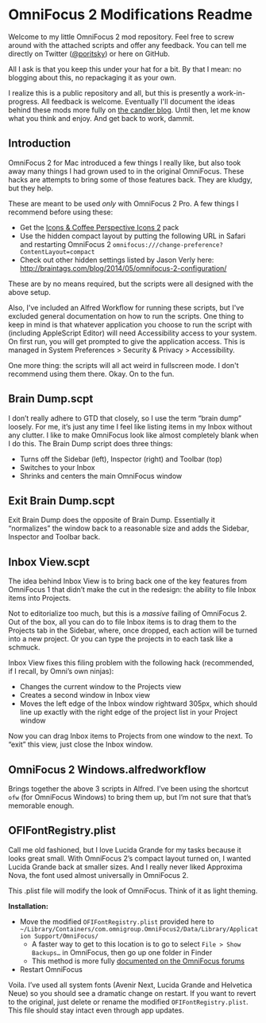 # OmniFocus 2 Modifications Readme

Welcome to my little OmniFocus 2 mod repository. Feel free to screw around with the attached scripts and offer any feedback. You can tell me directly on Twitter ([@poritsky](https://twitter.com/poritsky)) or here on GitHub.

All I ask is that you keep this under your hat for a bit. By that I mean: no blogging about this, no repackaging it as your own.

I realize this is a public repository and all, but this is presently a work-in-progress. All feedback is welcome. Eventually I'll document the ideas behind these mods more fully on [the candler blog](http://candlerblog.com). Until then, let me know what you think and enjoy. And get back to work, dammit.

## Introduction

OmniFocus 2 for Mac introduced a few things I really like, but also took away many things I had grown used to in the original OmniFocus. These hacks are attempts to bring some of those features back. They are kludgy, but they help.

These are meant to be used *only* with OmniFocus 2 Pro. A few things I recommend before using these:

- Get the [Icons & Coffee Perspective Icons 2](http://iconsandcoffee.com/perspective-icons-2/) pack
- Use the hidden compact layout by putting the following URL in Safari and restarting OmniFocus 2 `omnifocus:///change-preference?ContentLayout=compact`
- Check out other hidden settings listed by Jason Verly here: http://braintags.com/blog/2014/05/omnifocus-2-configuration/

These are by no means required, but the scripts were all designed with the above setup.

Also, I've included an Alfred Workflow for running these scripts, but I've excluded general documentation on how to run the scripts. One thing to keep in mind is that whatever application you choose to run the script with (including AppleScript Editor) will need Accessibility access to your system. On first run, you will get prompted to give the application access. This is managed in System Preferences > Security & Privacy > Accessibility.

One more thing: the scripts will all act weird in fullscreen mode. I don't recommend using them there. Okay. On to the fun.

## Brain Dump.scpt

I don’t really adhere to GTD that closely, so I use the term “brain dump” loosely. For me, it’s just any time I feel like listing items in my Inbox without any clutter. I like to make OmniFocus look like almost completely blank when I do this. The Brain Dump script does three things:

- Turns off the Sidebar (left), Inspector (right) and Toolbar (top)
- Switches to your Inbox
- Shrinks and centers the main OmniFocus window

## Exit Brain Dump.scpt

Exit Brain Dump does the opposite of Brain Dump. Essentially it “normalizes” the window back to a reasonable size and adds the Sidebar, Inspector and Toolbar back.

## Inbox View.scpt

The idea behind Inbox View is to bring back one of the key features from OmniFocus 1 that didn’t make the cut in the redesign: the ability to file Inbox items into Projects.

Not to editorialize too much, but this is a *massive* failing of OmniFocus 2. Out of the box, all you can do to file Inbox items is to drag them to the Projects tab in the Sidebar, where, once dropped, each action will be turned into a new project. Or you can type the projects in to each task like a schmuck.

Inbox View fixes this filing problem with the following hack (recommended, if I recall, by Omni’s own ninjas):

- Changes the current window to the Projects view
- Creates a second window in Inbox view
- Moves the left edge of the Inbox window rightward 305px, which should line up exactly with the right edge of the project list in your Project window

Now you can drag Inbox items to Projects from one window to the next. To “exit” this view, just close the Inbox window.

## OmniFocus 2 Windows.alfredworkflow

Brings together the above 3 scripts in Alfred. I’ve been using the shortcut `ofw` (for OmniFocus Windows) to bring them up, but I’m not sure that that’s memorable enough.

## OFIFontRegistry.plist

Call me old fashioned, but I love Lucida Grande for my tasks because it looks great small. With OmniFocus 2’s compact layout turned on, I wanted Lucida Grande back at smaller sizes. And I really never liked Approxima Nova, the font used almost universally in OmniFocus 2. 

This .plist file will modify the look of OmniFocus. Think of it as light theming.

**Installation:**

- Move the modified `OFIFontRegistry.plist` provided here to `~/Library/Containers/com.omnigroup.OmniFocus2/Data/Library/Application Support/OmniFocus/`
	- A faster way to get to this location is to go to select `File > Show Backups…` in OmniFocus, then go up one folder in Finder
	- This method is more fully [documented on the OmniFocus forums](https://discourse.omnigroup.com/t/how-to-guide-create-your-own-custom-unsupported-themes-for-omnifocus-2/6774/8)
- Restart OmniFocus

Voila. I’ve used all system fonts (Avenir Next, Lucida Grande and Helvetica Neue) so you should see a dramatic change on restart. If you want to revert to the original, just delete or rename the modified `OFIFontRegistry.plist`. This file should stay intact even through app updates.